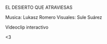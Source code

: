 EL DESIERTO QUE ATRAVIESAS


Musica: Lukasz Romero
Visuales: Sule Suárez

Videoclip interactivo

<3
